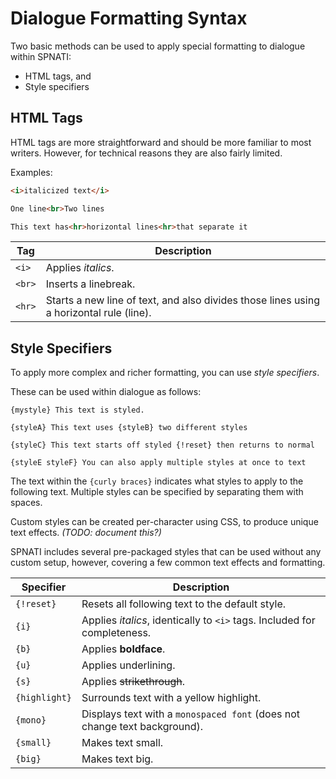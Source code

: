# Dialogue Formatting Syntax

Two basic methods can be used to apply special formatting to dialogue within SPNATI:
 - HTML tags, and
 - Style specifiers

## HTML Tags

HTML tags are more straightforward and should be more familiar to most writers.
However, for technical reasons they are also fairly limited.

Examples:

```html
<i>italicized text</i>

One line<br>Two lines

This text has<hr>horizontal lines<hr>that separate it
```

| Tag    | Description
| ------ | -----------
| `<i>`  | Applies _italics_.
| `<br>` | Inserts a linebreak.
| `<hr>` | Starts a new line of text, and also divides those lines using a horizontal rule (line).

## Style Specifiers

To apply more complex and richer formatting, you can use _style specifiers_.

These can be used within dialogue as follows:
```
{mystyle} This text is styled.

{styleA} This text uses {styleB} two different styles

{styleC} This text starts off styled {!reset} then returns to normal

{styleE styleF} You can also apply multiple styles at once to text
```

The text within the `{curly braces}` indicates what styles to apply to the following text.
Multiple styles can be specified by separating them with spaces.

Custom styles can be created per-character using CSS, to produce unique text effects.
_(TODO: document this?)_

SPNATI includes several pre-packaged styles that can be used without any custom setup, however,
covering a few common text effects and formatting.

| Specifier     | Description
| ------------- | -----------
| `{!reset}`    | Resets all following text to the default style.
| `{i}`         | Applies _italics_, identically to `<i>` tags. Included for completeness.
| `{b}`         | Applies **boldface**.
| `{u}`         | Applies underlining.
| `{s}`         | Applies ~~strikethrough~~.
| `{highlight}` | Surrounds text with a yellow highlight.
| `{mono}`      | Displays text with a `monospaced font` (does not change text background).
| `{small}`     | Makes text small.
| `{big}`       | Makes text big. 
